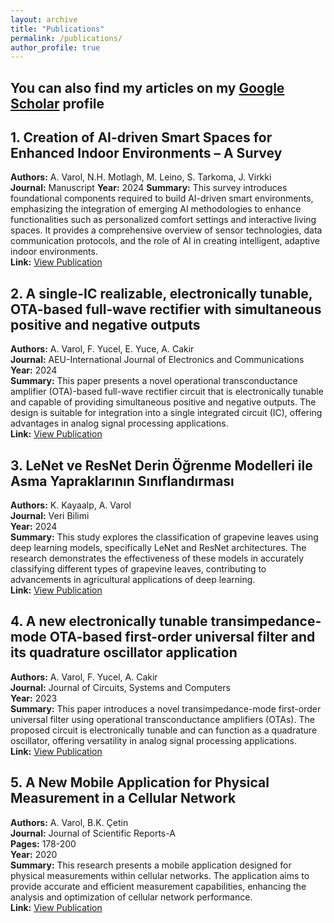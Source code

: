 ```yaml
---
layout: archive
title: "Publications"
permalink: /publications/
author_profile: true
---
```


You can also find my articles on my [Google Scholar](https://scholar.google.com/citations?user=ZDw8uCkAAAAJ&hl=en&oi=ao) profile
------

## 1. Creation of AI-driven Smart Spaces for Enhanced Indoor Environments – A Survey

**Authors:** A. Varol, N.H. Motlagh, M. Leino, S. Tarkoma, J. Virkki  
**Journal:** Manuscript
**Year:** 2024 
**Summary:** This survey introduces foundational components required to build AI-driven smart environments, emphasizing the integration of emerging AI methodologies to enhance functionalities such as personalized comfort settings and interactive living spaces. It provides a comprehensive overview of sensor technologies, data communication protocols, and the role of AI in creating intelligent, adaptive indoor environments.  
**Link:** [View Publication](https://arxiv.org/pdf/2412.14708?)

## 2. A single-IC realizable, electronically tunable, OTA-based full-wave rectifier with simultaneous positive and negative outputs

**Authors:** A. Varol, F. Yucel, E. Yuce, A. Cakir  
**Journal:** AEU-International Journal of Electronics and Communications  
**Year:** 2024  
**Summary:** This paper presents a novel operational transconductance amplifier (OTA)-based full-wave rectifier circuit that is electronically tunable and capable of providing simultaneous positive and negative outputs. The design is suitable for integration into a single integrated circuit (IC), offering advantages in analog signal processing applications.  
**Link:** [View Publication](https://www.sciencedirect.com/science/article/abs/pii/S1434841124002590)

## 3. LeNet ve ResNet Derin Öğrenme Modelleri ile Asma Yapraklarının Sınıflandırması

**Authors:** K. Kayaalp, A. Varol  
**Journal:** Veri Bilimi  
**Year:** 2024  
**Summary:** This study explores the classification of grapevine leaves using deep learning models, specifically LeNet and ResNet architectures. The research demonstrates the effectiveness of these models in accurately classifying different types of grapevine leaves, contributing to advancements in agricultural applications of deep learning.  
**Link:** [View Publication](https://dergipark.org.tr/en/download/article-file/3937414)

## 4. A new electronically tunable transimpedance-mode OTA-based first-order universal filter and its quadrature oscillator application

**Authors:** A. Varol, F. Yucel, A. Cakir  
**Journal:** Journal of Circuits, Systems and Computers  
**Year:** 2023  
**Summary:** This paper introduces a novel transimpedance-mode first-order universal filter using operational transconductance amplifiers (OTAs). The proposed circuit is electronically tunable and can function as a quadrature oscillator, offering versatility in analog signal processing applications.  
**Link:** [View Publication](https://www.worldscientific.com/doi/abs/10.1142/S0218126623501840)

## 5. A New Mobile Application for Physical Measurement in a Cellular Network

**Authors:** A. Varol, B.K. Çetin  
**Journal:** Journal of Scientific Reports-A  
**Pages:** 178-200  
**Year:** 2020  
**Summary:** This research presents a mobile application designed for physical measurements within cellular networks. The application aims to provide accurate and efficient measurement capabilities, enhancing the analysis and optimization of cellular network performance.  
**Link:** [View Publication](https://dergipark.org.tr/en/download/article-file/1481124)



<!--
{% include base_path %}

 New style rendering if publication categories are defined 
{% if site.publication_category %}
  {% for category in site.publication_category  %}
    {% assign title_shown = false %}
    {% for post in site.publications reversed %}
      {% if post.category != category[0] %}
        {% continue %}
      {% endif %}
      {% unless title_shown %}
        <h2>{{ category[1].title }}</h2><hr />
        {% assign title_shown = true %}
      {% endunless %}
      {% include archive-single.html %}
    {% endfor %}
  {% endfor %}
{% else %}
  {% for post in site.publications reversed %}
    {% include archive-single.html %}
  {% endfor %}
{% endif %}
-->



